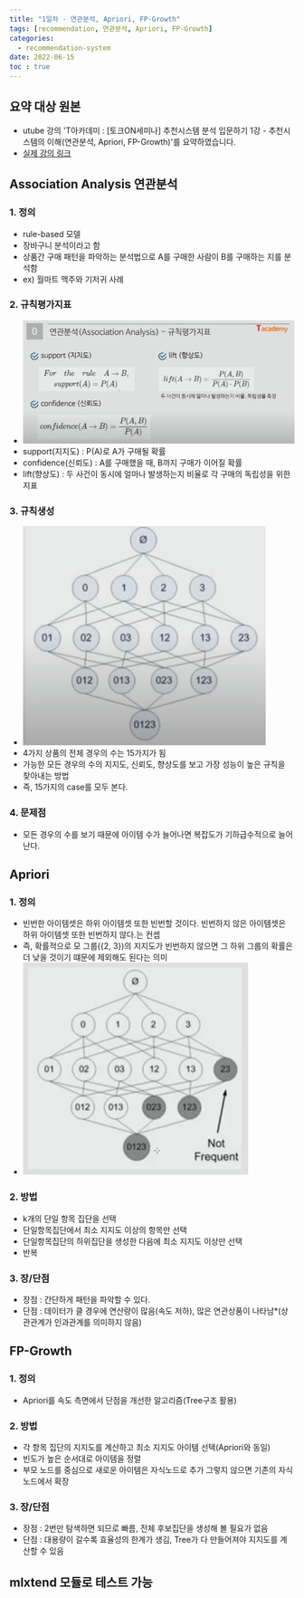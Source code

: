 ```yaml
---
title: "1일차 - 연관분석, Apriori, FP-Growth"
tags: [recommendation, 연관분석, Apriori, FP-Growth]
categories:
  - recommendation-system
date: 2022-06-15
toc : true
---
```

## 요약 대상 원본
- utube 강의 'T아카데미 : [토크ON세미나] 추천시스템 분석 입문하기 1강 - 추천시스템의 이해(연관분석, Apriori, FP-Growth)'를 요약하였습니다.  
- <a href='https://www.youtube.com/watch?v=43gb7WK56Sk'>실제 강의 링크</a> 

## Association Analysis 연관분석
### 1. 정의
- rule-based 모델
- 장바구니 분석이라고 함
- 상품간 구매 패턴을 파악하는 분석법으로 A를 구매한 사람이 B를 구매하는 지를 분석함
- ex) 월마트 맥주와 기저귀 사례

### 2. 규칙평가지표
- <img src="/img/recsys/2/0.jpg">
- support(지지도) : P(A)로 A가 구매될 확률
- confidence(신뢰도) : A를 구매했을 때, B까지 구매가 이어질 확률
- lift(향상도) : 두 사건이 동시에 얼마나 발생하는지 비율로 각 구매의 독립성을 위한 지표

### 3. 규칙생성
- <img src="/img/recsys/2/1.jpg">
- 4가지 상품의 전체 경우의 수는 15가지가 됨
- 가능한 모든 경우의 수의 지지도, 신뢰도, 향상도를 보고 가장 성능이 높은 규칙을 찾아내는 방법
- 즉, 15가지의 case를 모두 본다.

### 4. 문제점
- 모든 경우의 수를 보기 때문에 아이템 수가 늘어나면 복잡도가 기하급수적으로 늘어난다.

## Apriori
### 1. 정의
- 빈번한 아이템셋은 하위 아이템셋 또한 빈번할 것이다. 빈번하지 않은 아이템셋은 하위 아이템셋 또한 빈번하지 않다.는 컨셉 
- 즉, 확률적으로 모 그룹({2, 3})의 지지도가 빈번하지 않으면 그 하위 그룹의 확률은 더 낮을 것이기 떄문에 제외해도 된다는 의미
- <img src="/img/recsys/2/2.jpg">

### 2. 방법
- k개의 단일 항목 집단을 선택
- 단일항목집단에서 최소 지지도 이상의 항목만 선택
- 단일항목집단의 하위집단을 생성한 다음에 최소 지지도 이상만 선택
- 반복

### 3. 장/단점
- 장점 : 간단하게 패턴을 파악할 수 있다.
- 단점 : 데이터가 클 경우에 연산량이 많음(속도 저하), 많은 연관상품이 나타남*(상관관계가 인과관계를 의미하지 않음)

## FP-Growth
### 1. 정의
- Apriori를 속도 측면에서 단점을 개선한 알고리즘(Tree구조 활용)

### 2. 방법
- 각 항목 집단의 지지도를 계산하고 최소 지지도 아이템 선택(Apriori와 동일)
- 빈도가 높은 순서대로 아이템을 정렬
- 부모 노드를 중심으로 새로운 아이템은 자식노드로 추가 그렇지 않으면 기존의 자식노드에서 확장

### 3. 장/단점
- 장점 : 2번만 탐색하면 되므로 빠름, 전체 후보집단을 생성해 볼 필요가 없음
- 단점 : 대용량이 갈수록 효율성의 한계가 생김, Tree가 다 만들어져야 지지도를 계산할 수 있음 


## mlxtend 모듈로 테스트 가능




